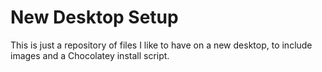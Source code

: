 New Desktop Setup
==================

This is just a repository of files I like to have on a new desktop, to include images and a Chocolatey install script.
